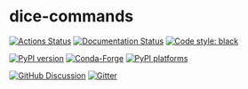 # dice-commands

[![Actions Status][actions-badge]][actions-link]
[![Documentation Status][rtd-badge]][rtd-link]
[![Code style: black][black-badge]][black-link]

[![PyPI version][pypi-version]][pypi-link]
[![Conda-Forge][conda-badge]][conda-link]
[![PyPI platforms][pypi-platforms]][pypi-link]

[![GitHub Discussion][github-discussions-badge]][github-discussions-link]
[![Gitter][gitter-badge]][gitter-link]




[actions-badge]:            https://github.com/uobdic/dice-commands/workflows/CI/badge.svg
[actions-link]:             https://github.com/uobdic/dice-commands/actions
[black-badge]:              https://img.shields.io/badge/code%20style-black-000000.svg
[black-link]:               https://github.com/psf/black
[conda-badge]:              https://img.shields.io/conda/vn/conda-forge/dice-commands
[conda-link]:               https://github.com/conda-forge/dice-commands-feedstock
[github-discussions-badge]: https://img.shields.io/static/v1?label=Discussions&message=Ask&color=blue&logo=github
[github-discussions-link]:  https://github.com/uobdic/dice-commands/discussions
[gitter-badge]:             https://badges.gitter.im/https://github.com/uobdic/dice-commands/community.svg
[gitter-link]:              https://gitter.im/https://github.com/uobdic/dice-commands/community?utm_source=badge&utm_medium=badge&utm_campaign=pr-badge
[pypi-link]:                https://pypi.org/project/dice-commands/
[pypi-platforms]:           https://img.shields.io/pypi/pyversions/dice-commands
[pypi-version]:             https://badge.fury.io/py/dice-commands.svg
[rtd-badge]:                https://readthedocs.org/projects/dice-commands/badge/?version=latest
[rtd-link]:                 https://dice-commands.readthedocs.io/en/latest/?badge=latest
[sk-badge]:                 https://scikit-hep.org/assets/images/Scikit--HEP-Project-blue.svg
